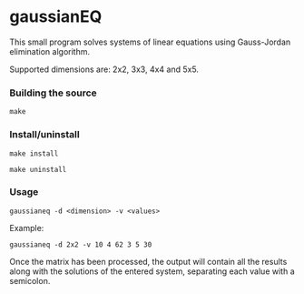 # gaussianEQ
This small program solves systems of linear equations using Gauss-Jordan elimination algorithm.

Supported dimensions are: 2x2, 3x3, 4x4 and 5x5.

### Building the source
```
make
```

### Install/uninstall
```
make install
```
```
make uninstall
```

### Usage
```gaussianeq -d <dimension> -v <values>```

Example:
```
gaussianeq -d 2x2 -v 10 4 62 3 5 30
```

Once the matrix has been processed, the output will contain all the results along with the solutions of the entered system, separating each value with a semicolon.